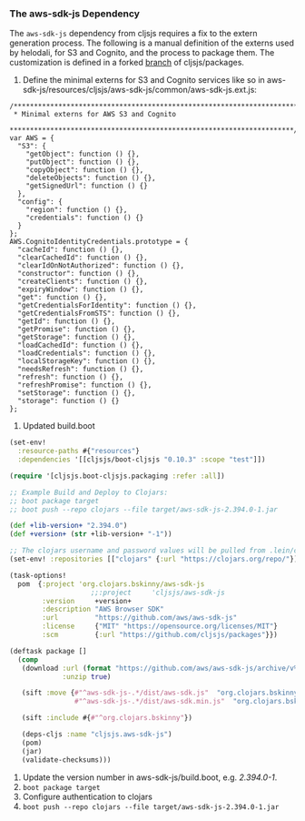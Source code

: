 
### The aws-sdk-js Dependency

The `aws-sdk-js` dependency from cljsjs requires a fix to the extern generation process. The following is a manual definition 
of the externs used by helodali, for S3 and Cognito, and the process to package them. The customization is defined in
a forked [branch](https://github.com/bskinny/packages/tree/aws-sdk-js-update) of cljsjs/packages.

1. Define the minimal externs for S3 and Cognito services like so in aws-sdk-js/resources/cljsjs/aws-sdk-js/common/aws-sdk-js.ext.js:
```
/**********************************************************************
 * Minimal externs for AWS S3 and Cognito
 **********************************************************************/
var AWS = {
  "S3": {
    "getObject": function () {},
    "putObject": function () {},
    "copyObject": function () {},
    "deleteObjects": function () {},
    "getSignedUrl": function () {}
  },
  "config": {
    "region": function () {},
    "credentials": function () {}
  }
};
AWS.CognitoIdentityCredentials.prototype = {
  "cacheId": function () {},
  "clearCachedId": function () {},
  "clearIdOnNotAuthorized": function () {},
  "constructor": function () {},
  "createClients": function () {},
  "expiryWindow": function () {},
  "get": function () {},
  "getCredentialsForIdentity": function () {},
  "getCredentialsFromSTS": function () {},
  "getId": function () {},
  "getPromise": function () {},
  "getStorage": function () {},
  "loadCachedId": function () {},
  "loadCredentials": function () {},
  "localStorageKey": function () {},
  "needsRefresh": function () {},
  "refresh": function () {},
  "refreshPromise": function () {},
  "setStorage": function () {},
  "storage": function () {}
};

```

1. Updated build.boot
```clojure
(set-env!
  :resource-paths #{"resources"}
  :dependencies '[[cljsjs/boot-cljsjs "0.10.3" :scope "test"]])

(require '[cljsjs.boot-cljsjs.packaging :refer :all])

;; Example Build and Deploy to Clojars:
;; boot package target
;; boot push --repo clojars --file target/aws-sdk-js-2.394.0-1.jar

(def +lib-version+ "2.394.0")
(def +version+ (str +lib-version+ "-1"))

;; The clojars username and password values will be pulled from .lein/credentials (see .boot/profile.boot)
(set-env! :repositories [["clojars" {:url "https://clojars.org/repo/"}]])

(task-options!
  pom  {:project 'org.clojars.bskinny/aws-sdk-js
                    ;;:project     'cljsjs/aws-sdk-js
        :version     +version+
        :description "AWS Browser SDK"
        :url         "https://github.com/aws/aws-sdk-js"
        :license     {"MIT" "https://opensource.org/licenses/MIT"}
        :scm         {:url "https://github.com/cljsjs/packages"}})

(deftask package []
  (comp
   (download :url (format "https://github.com/aws/aws-sdk-js/archive/v%s.zip" +lib-version+)
             :unzip true)

   (sift :move {#"^aws-sdk-js-.*/dist/aws-sdk.js"  "org.clojars.bskinny/aws-sdk-js/development/aws-sdk-js.inc.js"
                #"^aws-sdk-js-.*/dist/aws-sdk.min.js"  "org.clojars.bskinny/aws-sdk-js/production/aws-sdk-js.min.inc.js"})

   (sift :include #{#"^org.clojars.bskinny"})

   (deps-cljs :name "cljsjs.aws-sdk-js")
   (pom)
   (jar)
   (validate-checksums)))
```
1. Update the version number in aws-sdk-js/build.boot, e.g. _2.394.0-1_.
1. `boot package target`
1. Configure authentication to clojars
1. `boot push --repo clojars --file target/aws-sdk-js-2.394.0-1.jar`